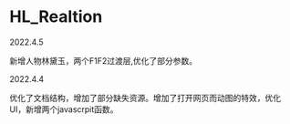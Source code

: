 # HL_Realtion
2022.4.5<p>
  新增人物林黛玉，两个F1F2过渡层,优化了部分参数。<p>
2022.4.4<p>
  优化了文档结构，增加了部分缺失资源。增加了打开网页而动图的特效，优化UI，新增两个javascrpit函数。
